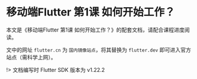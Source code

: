 # 移动端Flutter 第1课 如何开始工作？

本文是《移动端Flutter 第1课 如何开始工作？》的配套文档，请配合课程进度阅读。

文中的网址 `flutter.cn` 为 `国内镜像站点`，将其替换为 `flutter.dev` 即可进入官方站点（需科学上网）。

!> 文档编写时 Flutter SDK 版本为 v1.22.2
